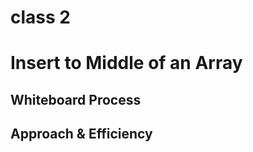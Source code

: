 # class 2

# Insert to Middle of an Array
<!-- Description of the challenge -->

## Whiteboard Process
<!-- Embedded whiteboard image -->

## Approach & Efficiency
<!-- What approach did you take? Discuss Why. What is the Big O space/time for this approach? -->